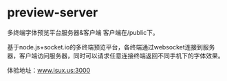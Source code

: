 preview-server
==============

多终端字体预览平台服务器&客户端
客户端在/public下。

基于node.js+socket.io的多终端预览平台，各终端通过websocket连接到服务器，客户端访问服务器，同时可以请求任意连接终端返回不同手机下的字体效果。

体验地址：www.isux.us:3000
